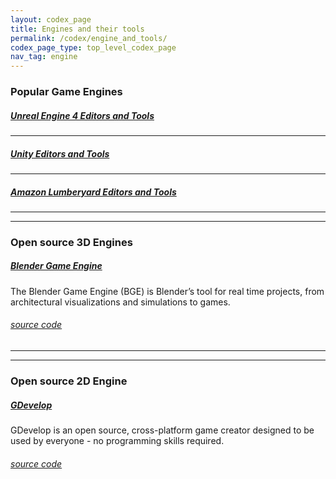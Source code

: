 ```yaml
---
layout: codex_page
title: Engines and their tools
permalink: /codex/engine_and_tools/
codex_page_type: top_level_codex_page
nav_tag: engine
---
```



### Popular Game Engines

##### [Unreal Engine 4 Editors and Tools](https://docs.unrealengine.com/latest/INT/GettingStarted/SubEditors/index.html)

------

##### [Unity Editors and Tools](https://unity3d.com/unity/editor)

------

##### [Amazon Lumberyard Editors and Tools](http://docs.aws.amazon.com/lumberyard/latest/userguide/lumberyard-tools.html)

------
------

### Open source 3D Engines

##### [Blender Game Engine](https://docs.blender.org/manual/en/dev/game_engine/introduction.html)
The Blender Game Engine (BGE) is Blender’s tool for real time projects, from architectural visualizations and simulations to games.
###### [source code](https://developer.blender.org/project/view/30/)

------
------

### Open source 2D Engine

##### [GDevelop](http://compilgames.net/)
GDevelop is an open source, cross-platform game creator designed to be used by everyone - no programming skills required.
###### [source code](https://github.com/4ian/GD)
